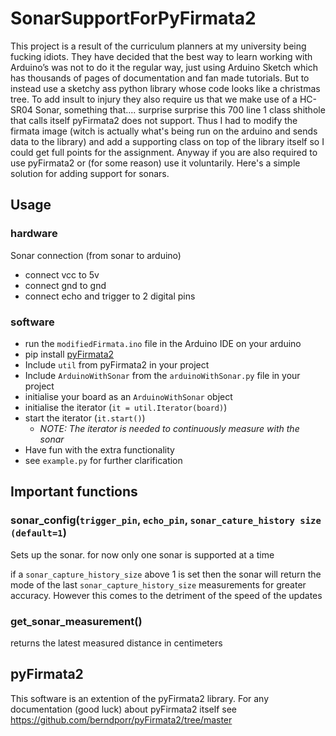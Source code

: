 # SonarSupportForPyFirmata2

This project is a result of the curriculum planners at my university being fucking idiots. They have decided that the best way to learn working 
with Arduino’s was not to do it the regular way, just using Arduino Sketch which has thousands of pages of documentation and fan made tutorials. 
But to instead use a sketchy ass python library whose code looks like a christmas tree. To add insult to injury they also require us that we make use 
of a HC-SR04 Sonar, something that.... surprise surprise this 700 line 1 class shithole that calls itself pyFirmata2 does not support. 
Thus I had to modify the firmata image (witch is actually what's being run on the arduino and sends data to the library) and add a supporting class on top of the library itself
so I could get full points for the assignment. Anyway if you are also required to use pyFirmata2 or (for some reason) use it voluntarily. Here's a simple solution for adding support for sonars.

## Usage
### hardware
Sonar connection (from sonar to arduino)
- connect vcc to 5v
- connect gnd to gnd
- connect echo and trigger to 2 digital pins
### software
- run the `modifiedFirmata.ino` file in the Arduino IDE on your arduino
- pip install [pyFirmata2](https://github.com/berndporr/pyFirmata2/tree/master)
- Include `util` from pyFirmata2 in your project
- Include `ArduinoWithSonar` from the `arduinoWithSonar.py` file in your project
- initialise your board as an `ArduinoWithSonar` object
- initialise the iterator  (`it = util.Iterator(board)`)
- start the iterator (`it.start()`)
  - *NOTE: The iterator is needed to continuously measure with the sonar*
- Have fun with the extra functionality
- see `example.py` for further clarification

## Important functions

### sonar_config(`trigger_pin`, `echo_pin`, `sonar_cature_history size (default=1`)
Sets up the sonar. 
for now only one sonar is supported at a time

if a `sonar_capture_history_size` above 1 is set then the sonar will return the mode of the last `sonar_capture_history_size` measurements for greater accuracy.
However this comes to the detriment of the speed of the updates

### get_sonar_measurement()
returns the latest measured distance in centimeters


## pyFirmata2
This software is an extention of the pyFirmata2 library.
For any documentation (good luck) about pyFirmata2 itself see
https://github.com/berndporr/pyFirmata2/tree/master
